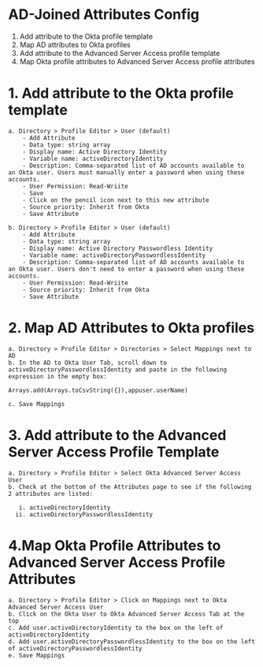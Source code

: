 # AD-Joined Attributes Config

1. Add attribute to the Okta profile template
2. Map AD attributes to Okta profiles
3. Add attribute to the Advanced Server Access profile template
4. Map Okta profile attributes to Advanced Server Access profile attributes

# 1. Add attribute to the Okta profile template
    a. Directory > Profile Editor > User (default)
        - Add Attribute
        - Data type: string array
        - Display name: Active Directory Identity
        - Variable name: activeDirectoryIdentity
        - Description: Comma-separated list of AD accounts available to an Okta user. Users must manually enter a password when using these accounts.
        - User Permission: Read-Wriite
        - Save
        - Click on the pencil icon next to this new attribute
        - Source priority: Inherit from Okta
        - Save Attribute
        
    b. Directory > Profile Editor > User (default)
        - Add Attribute
        - Data type: string array
        - Display name: Active Directory Passwordless Identity
        - Variable name: activeDirectoryPasswordlessIdentity
        - Description: Comma-separated list of AD accounts available to an Okta user. Users don't need to enter a password when using these accounts.
        - User Permission: Read-Wriite
        - Source priority: Inherit from Okta
        - Save Attribute
        
# 2. Map AD Attributes to Okta profiles
    a. Directory > Profile Editor > Directories > Select Mappings next to AD
    b. In the AD to Okta User Tab, scroll down to activeDirectoryPasswordlessIdentity and paste in the following expression in the empty box:
    
    Arrays.add(Arrays.toCsvString({}),appuser.userName)

    c. Save Mappings

# 3. Add attribute to the Advanced Server Access Profile Template
    a. Directory > Profile Editor > Select Okta Advanced Server Access User
    b. Check at the bottom of the Attributes page to see if the following 2 attributes are listed: 

       i. activeDirectoryIdentity
      ii. activeDirectoryPasswordlessIdentity
        
# 4.Map Okta Profile Attributes to Advanced Server Access Profile Attributes
    a. Directory > Profile Editor > Click on Mappings next to Okta Advanced Server Access User
    b. Click on the Okta User to Okta Advanced Server Access Tab at the top
    c. Add user.activeDirectoryIdentity to the box on the left of activeDirectoryIdentity
    d. Add user.activeDirectoryPasswordlessIdentity to the box on the left of activeDirectoryPasswordlessIdentity
    e. Save Mappings
